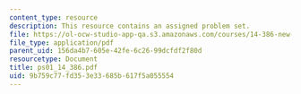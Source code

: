 ```yaml
---
content_type: resource
description: This resource contains an assigned problem set.
file: https://ol-ocw-studio-app-qa.s3.amazonaws.com/courses/14-386-new-econometric-methods-spring-2007/9b759c77fd353e33685b617f5a055554_ps01_14_386.pdf
file_type: application/pdf
parent_uid: 156da4b7-605e-42fe-6c26-99dcfdf2f80d
resourcetype: Document
title: ps01_14_386.pdf
uid: 9b759c77-fd35-3e33-685b-617f5a055554
---
```

